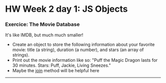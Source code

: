 # HW Week 2 day 1: JS Objects


### Exercice: The Movie Database

It's like IMDB, but much much smaller!

- Create an object to store the following information about your favorite movie: title (a string), duration (a number), and stars (an array of strings).
- Print out the movie information like so: "Puff the Magic Dragon lasts for 30 minutes. Stars: Puff, Jackie, Living Sneezes."
- Maybe the [join](https://developer.mozilla.org/en-US/docs/Web/JavaScript/Reference/Global_Objects/Array/join) method will be helpful here

---

